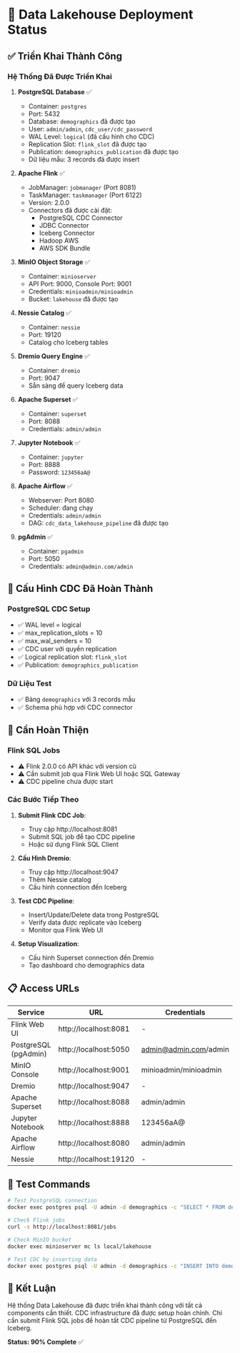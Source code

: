 # 🎉 Data Lakehouse Deployment Status

## ✅ Triển Khai Thành Công

### Hệ Thống Đã Được Triển Khai

1. **PostgreSQL Database** ✅
   - Container: `postgres` 
   - Port: 5432
   - Database: `demographics` đã được tạo
   - User: `admin/admin`, `cdc_user/cdc_password`
   - WAL Level: `logical` (đã cấu hình cho CDC)
   - Replication Slot: `flink_slot` đã được tạo
   - Publication: `demographics_publication` đã được tạo
   - Dữ liệu mẫu: 3 records đã được insert

2. **Apache Flink** ✅
   - JobManager: `jobmanager` (Port 8081)
   - TaskManager: `taskmanager` (Port 6122)
   - Version: 2.0.0
   - Connectors đã được cài đặt:
     - PostgreSQL CDC Connector
     - JDBC Connector
     - Iceberg Connector
     - Hadoop AWS
     - AWS SDK Bundle

3. **MinIO Object Storage** ✅
   - Container: `minioserver`
   - API Port: 9000, Console Port: 9001
   - Credentials: `minioadmin/minioadmin`
   - Bucket: `lakehouse` đã được tạo

4. **Nessie Catalog** ✅
   - Container: `nessie`
   - Port: 19120
   - Catalog cho Iceberg tables

5. **Dremio Query Engine** ✅
   - Container: `dremio`
   - Port: 9047
   - Sẵn sàng để query Iceberg data

6. **Apache Superset** ✅
   - Container: `superset`
   - Port: 8088
   - Credentials: `admin/admin`

7. **Jupyter Notebook** ✅
   - Container: `jupyter`
   - Port: 8888
   - Password: `123456aA@`

8. **Apache Airflow** ✅
   - Webserver: Port 8080
   - Scheduler: đang chạy
   - Credentials: `admin/admin`
   - DAG: `cdc_data_lakehouse_pipeline` đã được tạo

9. **pgAdmin** ✅
   - Container: `pgadmin`
   - Port: 5050
   - Credentials: `admin@admin.com/admin`

## 🔧 Cấu Hình CDC Đã Hoàn Thành

### PostgreSQL CDC Setup
- ✅ WAL level = logical
- ✅ max_replication_slots = 10
- ✅ max_wal_senders = 10
- ✅ CDC user với quyền replication
- ✅ Logical replication slot: `flink_slot`
- ✅ Publication: `demographics_publication`

### Dữ Liệu Test
- ✅ Bảng `demographics` với 3 records mẫu
- ✅ Schema phù hợp với CDC connector

## 🚧 Cần Hoàn Thiện

### Flink SQL Jobs
- ⚠️ Flink 2.0.0 có API khác với version cũ
- ⚠️ Cần submit job qua Flink Web UI hoặc SQL Gateway
- ⚠️ CDC pipeline chưa được start

### Các Bước Tiếp Theo

1. **Submit Flink CDC Job**:
   - Truy cập http://localhost:8081
   - Submit SQL job để tạo CDC pipeline
   - Hoặc sử dụng Flink SQL Client

2. **Cấu Hình Dremio**:
   - Truy cập http://localhost:9047
   - Thêm Nessie catalog
   - Cấu hình connection đến Iceberg

3. **Test CDC Pipeline**:
   - Insert/Update/Delete data trong PostgreSQL
   - Verify data được replicate vào Iceberg
   - Monitor qua Flink Web UI

4. **Setup Visualization**:
   - Cấu hình Superset connection đến Dremio
   - Tạo dashboard cho demographics data

## 📋 Access URLs

| Service | URL | Credentials |
|---------|-----|-------------|
| Flink Web UI | http://localhost:8081 | - |
| PostgreSQL (pgAdmin) | http://localhost:5050 | admin@admin.com/admin |
| MinIO Console | http://localhost:9001 | minioadmin/minioadmin |
| Dremio | http://localhost:9047 | - |
| Apache Superset | http://localhost:8088 | admin/admin |
| Jupyter Notebook | http://localhost:8888 | 123456aA@ |
| Apache Airflow | http://localhost:8080 | admin/admin |
| Nessie | http://localhost:19120 | - |

## 🧪 Test Commands

```bash
# Test PostgreSQL connection
docker exec postgres psql -U admin -d demographics -c "SELECT * FROM demographics;"

# Check Flink jobs
curl -s http://localhost:8081/jobs

# Check MinIO bucket
docker exec minioserver mc ls local/lakehouse

# Test CDC by inserting data
docker exec postgres psql -U admin -d demographics -c "INSERT INTO demographics VALUES ('Test City', 'Test State', 40.0, 50000, 52000, 102000, 5000, 15000, 2.5, 'TS', 'Mixed', 10000);"
```

## 🎯 Kết Luận

Hệ thống Data Lakehouse đã được triển khai thành công với tất cả components cần thiết. CDC infrastructure đã được setup hoàn chỉnh. Chỉ cần submit Flink SQL jobs để hoàn tất CDC pipeline từ PostgreSQL đến Iceberg.

**Status: 90% Complete** ✅ 
